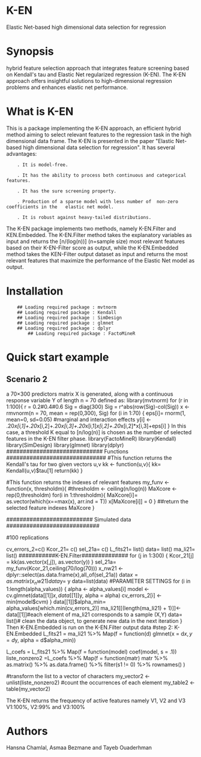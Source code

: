 # K-EN 
Elastic Net-based high dimensional data selection for regression
# Synopsis 
hybrid feature selection approach that integrates feature screening based on Kendall's tau and Elastic Net regularized regression (K-EN). The K-EN approach offers insightful solutions to high-dimensional regression problems and enhances elastic net performance.  
# What is K-EN

This is a package implementing the K-EN approach, an efficient hybrid  method aiming to select relevant features to the regression task in the high dimensional data frame. The K-EN  is presented in the paper "Elastic Net-based high dimensional data selection for regression". It has several advantages:

        . It is model-free.

        . It has the ability to process both continuous and categorical features.

        . It has the sure screening property.

        . Production of a sparse model with less number of  non-zero coefficients in the   elastic net model.

        . It is robust against heavy-tailed distributions.
 
The K-EN package implements two methods, namely K-EN.Filter and KEN.Embedded. The K-EN.Filter method takes the explanatory variables as input and returns the [n/(log⁡(n))]  (n=sample size) most relevant features based on their K-EN-Filter score as output, while the K-EN.Embedded method takes the KEN-Filter output dataset as input and returns the most relevant features that maximize the performance of the Elastic Net model as output.

# Installation
		

		## Loading required package : mvtnorm
      	## Loading required package : Kendall
		## Loading required package : SimDesign
		## Loading required package : glmnet
		## Loading required package : dplyr
            ## Loading required package : FactoMineR
# Quick start example
## Scenario 2
a 70×300 predictors matrix X is generated, along with a continuous response variable
Y of length n = 70 defined as:
library(mvtnorm)
for (r in 1:100){
  r = 0.2#0.4#0.6
  Sig = diag(300)
  Sig = r^abs(row(Sig)-col(Sig))
  x <- rmvnorm(n = 70, mean = rep(0,300), Sig)
  for (i in 1:70) {
    eps[i]= rnorm(1, mean=0, sd=0.05)
    #marginal and interaction effects
    y[i] <- .20*x[i,1]+.20*x[i,2]+.20*x[i,3]+.20*x[i,1]*x[i,2]+.20*x[i,2]*x[i,3]+eps[i]
  }
In this case, a threshold K equal to [n/log(n)] is chosen as the number of selected features in the K-EN filter phase.
library(FactoMineR)
library(Kendall)
library(SimDesign)
library(glmnet)
library(dplyr)
############################# Functions ############################## 
#This function returns the Kendall's tau for two given vectors u,v
kk <- function(u,v){
  kk= Kendall(u,v)$tau[1]
  return(kk)
}

#This function returns the indexes of relevant features
my_funv <- function(x, thresholdm){
  #thresholdm <- ceiling(n/log(n))
  MaXcore <- rep(0,thresholdm)
  for(i in 1:thresholdm){
    MaXcore[i]= as.vector(which(x==max(x), arr.ind = T))
    x[MaXcore[i]] = 0
  }
  ##return the selected feature indexes
  MaXcore
}

########################## Simulated data ############################

#100 replications


cv_errors_2=c()
Kcor_21= c()
sel_21a= c()
L_fits21= list()
data= list()
ma_li21= list()
###########K-EN.Filter##############
  for (j in 1:300) {
    Kcor_21[j] = kk(as.vector(x[,j]), as.vector(y))
  }
  sel_21a= my_funv(Kcor_21,ceiling(70/log(70)))
  x_nw21 <- dplyr::select(as.data.frame(x),all_of(sel_21a))
  data$x= as.matrix(x_nw21)
  data$y= y
  data=list(data)
  #PARAMETER SETTINGS
  for (i in 1:length(alpha_values)) {
    alpha <- alpha_values[i]
    model <- cv.glmnet(data[[1]]$x, data[[1]]$y, alpha = alpha)
    cv_errors_2[i] <- min(model$cvm)
  }
  data[[1]]$alpha_min= alpha_values[which.min(cv_errors_2)]
  ma_li21[[(length(ma_li21) + 1)]]<- data[[1]]#each element of ma_li21 corresponds to a sample (X,Y)
  data= list()# clean the data object, to generate new data in the next iteration
}
Then K-EN.Embedded is run on the K-EN.Filter output data 
#step 2: K-EN.Embedded
L_fits21 = ma_li21 %>% Map(f = function(d) glmnet(x = d$x, y = d$y, 
                                                  alpha = d$alpha_min))

L_coefs = L_fits21 %>% Map(f = function(model) coef(model, s = .1))
liste_nonzero2 =L_coefs %>%
  Map(f = function(matr) matr %>% as.matrix() %>%
        as.data.frame() %>%
        filter(s1 != 0) %>% 
        rownames()
  )

#transform the list to a vector of characters
my_vector2 <- unlist(liste_nonzero2)
#count the occurrences of each element
my_table2 <- table(my_vector2)

The K-EN returns the frequency of active features namely V1, V2 and V3
V1:100%, V2:99% and V3:100%


# Authors 
Hansna Chamlal, Asmaa Bezmane and Tayeb Ouaderhman





